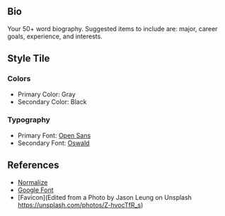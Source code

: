 ## Bio
Your 50+ word biography. Suggested items to include are: major, career goals, experience, and interests. 

## Style Tile
### Colors
* Primary Color: Gray
* Secondary Color: Black

### Typography
* Primary Font: [Open Sans](https://fonts.google.com/specimen/Open+Sans)
* Secondary Font: [Oswald](https://fonts.google.com/specimen/Oswald)

## References
* [Normalize](https://necolas.github.io/normalize.css/)
* [Google Font](https://fonts.google.com/)
* [Favicon](Edited from a Photo by Jason Leung on Unsplash https://unsplash.com/photos/Z-hvocTfR_s)